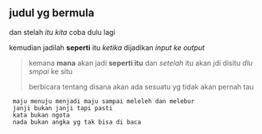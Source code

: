 ## judul yg bermula ##
dan stelah *itu kita* coba dulu lagi

kemudian jadilah **seperti** itu *ketika* dijadikan *input ke output*

> kemana **mana** akan jadi **seperti itu** dan *setelah* itu akan jdi disitu *dlu smpai* ke situ
> 
> berbicara tentang disana akan ada sesuatu yg tidak akan pernah tau

     maju menuju menjadi maju sampai meleleh dan melebur
     janji bukan janji tapi pasti 
     kata bukan ngota
     nada bukan angka yg tak bisa di baca